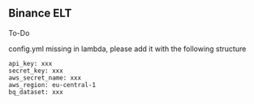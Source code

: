 ## Binance ELT

To-Do

config.yml missing in lambda, please add it with the following structure

```
api_key: xxx
secret_key: xxx
aws_secret_name: xxx
aws_region: eu-central-1
bq_dataset: xxx
```
